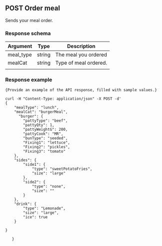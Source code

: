 ## POST Order meal
Sends your meal order.
### Response schema

| Argument | Type    | Description                  |
|-----------|--------|------------------------------|
| meal_type     | string | The meal you ordered  |
| mealCat   | string | Type of meal ordered.               |
|           |        |                              |

### Response example

```
{Provide an example of the API response, filled with sample values.}
```
```
curl -H "Content-Type: application/json" -X POST -d'
{
	"mealType": "lunch",
	"mealCat": "burgerMeal",
	  "burger": {
		"pattyType": "beef",
		"pattyQty": 1,
		"pattyWeightG": 200,
		"pattyCook": "MR",
		"bunType": "seeded",		
		"Fixing1": "lettuce",
		"Fixing2": "pickles",
		"Fixing3": "tomato"
	},
	"sides": {
		"side1": {
			"type": "sweetPotatoFries",
			"size": "large"
		},
		"side2": {
			"type": "none",
			"size": ""
		}
	},
	"drink": {
		"type": "Lemonade",
		"size": "large",
		"ice": true
    }

}

   }
